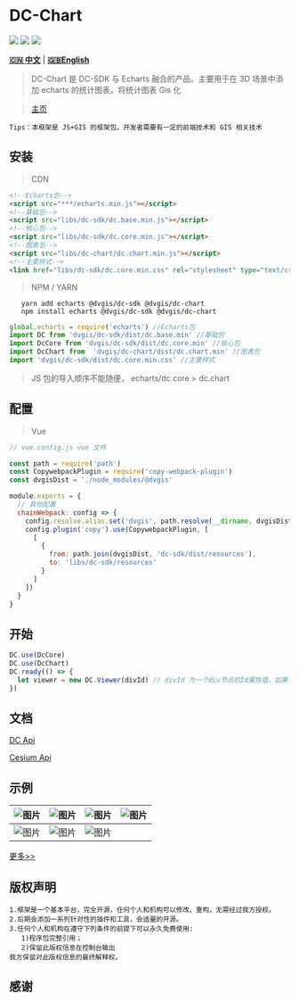 # DC-Chart

<p>
<img src="https://img.shields.io/badge/license-Apache%202-blue"/>
<img src="https://img.shields.io/github/package-json/v/dvgis/dc-chart?color=orange&logo=github" />
<img src="https://img.shields.io/npm/dw/@dvgis/dc-chart?logo=npm"/>
</p>

[**🇨🇳 中文**](./README_zh.md) | [**🇬🇧English**](./README.md)

> DC-Chart 是 DC-SDK 与 Echarts 融合的产品。主要用于在 3D 场景中添加 echarts 的统计图表。将统计图表 Gis 化

> [主页](http://dc.dvgis.cn)

```warning
Tips：本框架是 JS+GIS 的框架包。开发者需要有一定的前端技术和 GIS 相关技术
```

## 安装

> CDN

```html
<!--Echarts包-->
<script src="***/echarts.min.js"></script>
<!--基础包-->
<script src="libs/dc-sdk/dc.base.min.js"></script>
<!--核心包-->
<script src="libs/dc-sdk/dc.core.min.js"></script>
<!--图表包-->
<script src="libs/dc-chart/dc.chart.min.js"></script>
<!--主要样式-->
<link href="libs/dc-sdk/dc.core.min.css" rel="stylesheet" type="text/css" />
```


> NPM / YARN

```shell
   yarn add echarts @dvgis/dc-sdk @dvgis/dc-chart
   npm install echarts @dvgis/dc-sdk @dvgis/dc-chart
```

```js
global.echarts = require('echarts') //Echarts包
import DC from 'dvgis/dc-sdk/dist/dc.base.min' //基础包
import DcCore from 'dvgis/dc-sdk/dist/dc.core.min' //核心包
import DcChart from  'dvgis/dc-chart/dist/dc.chart.min' //图表包
import 'dvgis/dc-sdk/dist/dc.core.min.css' //主要样式
```

> JS 包的导入顺序不能随便， echarts/dc.core > dc.chart

## 配置

> Vue

```js
// vue.config.js vue 文件

const path = require('path')
const CopywebpackPlugin = require('copy-webpack-plugin')
const dvgisDist = './node_modules/@dvgis'

module.exports = {
  // 其他配置
  chainWebpack: config => {
    config.resolve.alias.set('dvgis', path.resolve(__dirname, dvgisDist))
    config.plugin('copy').use(CopywebpackPlugin, [
      [
        {
          from: path.join(dvgisDist, 'dc-sdk/dist/resources'),
          to: 'libs/dc-sdk/resources'
        }
      ]
    ])
  }
}
```

## 开始

```js
DC.use(DcCore)
DC.use(DcChart)
DC.ready(() => {
  let viewer = new DC.Viewer(divId) // divId 为一个div节点的Id属性值，如果不传入，会无法初始化3D场景
})
```

## 文档

[DC Api](https://resource.dvgis.cn/dc-api)

[Cesium Api](https://cesium.com/docs/cesiumjs-ref-doc/)

## 示例

| ![图片](http://dc.dvgis.cn/examples/images/datav/e_pm2.5.png) | ![图片](http://dc.dvgis.cn/examples/images/datav/e_pm2.5_2.png) | ![图片](http://dc.dvgis.cn/examples/images/datav/e_plane.gif) | ![图片](http://dc.dvgis.cn/examples/images/datav/e_airline.gif) |
| :----------------------------------------------------------: | :-------------------------------------------------------------: | :----------------------------------------------------------: | :-------------------------------------------------------------: |
| ![图片](http://dc.dvgis.cn/examples/images/datav/e_rk.gif)  | ![图片](http://dc.dvgis.cn/examples/images/datav/e_qx.gif)    |  ![图片](http://dc.dvgis.cn/examples/images/datav/e_wl.gif)   |                                                                                                             |

[更多>>](http://dc.dvgis.cn/#/examples)

## 版权声明

```warning
1.框架是一个基本平台，完全开源，任何个人和机构可以修改、重构，无需经过我方授权。
2.后期会添加一系列针对性的插件和工具，会适量的开源。
3.任何个人和机构在遵守下列条件的前提下可以永久免费使用:
   1)程序包完整引用；
   2)保留此版权信息在控制台输出 
我方保留对此版权信息的最终解释权。
```

## 感谢
